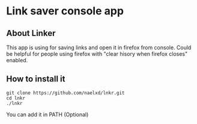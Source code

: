 # Link saver console app
## About Linker
This app is using for saving links and open it in firefox from console.
Could be helpful for people using firefox with "clear hisory when firefox closes" enabled.

## How to install it
```
git clone https://github.com/naelxd/lnkr.git
cd lnkr
./lnkr
```
You can add it in PATH (Optional)
